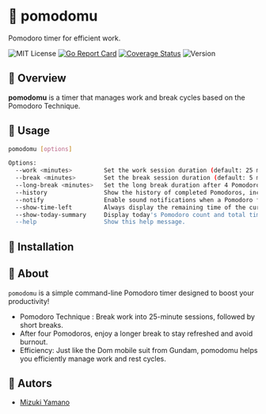 # 🍅 pomodomu
Pomodoro timer for efficient work.

![MIT License](https://img.shields.io/badge/license-MIT-blue "MIT License")
[![Go Report Card](https://goreportcard.com/badge/github.com/sorahashiroi/pomodomu)](https://goreportcard.com/report/github.com/sorahashiroi/pomodomu)
[![Coverage Status](https://coveralls.io/repos/github/sorahashiroi/pomodomu/badge.svg?branch=main)](https://coveralls.io/github/sorahashiroi/pomodomu?branch=main)
![Version](https://img.shields.io/badge/Version-0.1.11-blue)

## 🍅 Overview
**pomodomu** is a timer that manages work and break cycles based on the Pomodoro Technique.

## 🍅 Usage

```sh
pomodomu [options]

Options:
  --work <minutes>         Set the work session duration (default: 25 minutes).
  --break <minutes>        Set the break session duration (default: 5 minutes).
  --long-break <minutes>   Set the long break duration after 4 Pomodoros (default: 15 minutes).
  --history                Show the history of completed Pomodoros, including total time worked today.
  --notify                 Enable sound notifications when a Pomodoro finishes.
  --show-time-left         Always display the remaining time of the current session.
  --show-today-summary     Display today's Pomodoro count and total time worked (e.g., 5 Pomodoros, 2 hours).
  --help                   Show this help message.
```

## 🍅 Installation

## 🍅 About
`pomodomu` is a simple command-line Pomodoro timer designed to boost your productivity!
- Pomodoro Technique : Break work into 25-minute sessions, followed by short breaks.
- After four Pomodoros, enjoy a longer break to stay refreshed and avoid burnout.
- Efficiency: Just like the Dom mobile suit from Gundam, pomodomu helps you efficiently manage work and rest cycles.

## 🍅 Autors
- [Mizuki Yamano](https://github.com/sorahashiroi)
